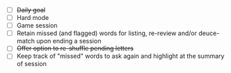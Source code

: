 - [ ] ~~Daily goal~~
- [ ] Hard mode
- [ ] Game session
- [ ] Retain missed (and flagged) words for listing, re-review and/or deuce-match upon ending a session
- [ ] ~~Offer option to re-shuffle pending letters~~
- [ ] Keep track of "missed" words to ask again and highlight at the summary of session
